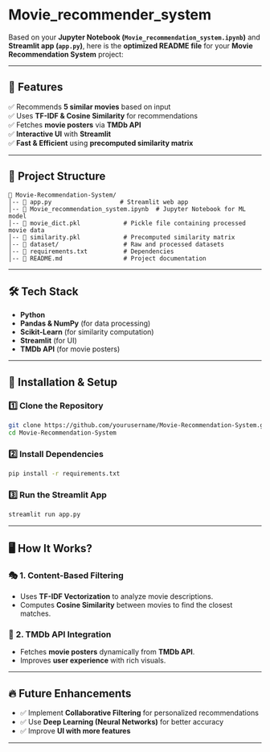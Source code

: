 # Movie_recommender_system
Based on your **Jupyter Notebook (`Movie_recommendation_system.ipynb`)** and **Streamlit app (`app.py`)**, here is the **optimized README file** for your **Movie Recommendation System** project:

---
## 🚀 **Features**
✅ Recommends **5 similar movies** based on input  
✅ Uses **TF-IDF & Cosine Similarity** for recommendations  
✅ Fetches **movie posters** via **TMDb API**  
✅ **Interactive UI** with **Streamlit**  
✅ **Fast & Efficient** using **precomputed similarity matrix**  

---

## 📂 **Project Structure**
```
📂 Movie-Recommendation-System/
│-- 📜 app.py                   # Streamlit web app  
│-- 📜 Movie_recommendation_system.ipynb  # Jupyter Notebook for ML model  
│-- 📜 movie_dict.pkl            # Pickle file containing processed movie data  
│-- 📜 similarity.pkl            # Precomputed similarity matrix  
│-- 📂 dataset/                  # Raw and processed datasets  
│-- 📜 requirements.txt          # Dependencies  
│-- 📜 README.md                 # Project documentation  
```

---

## 🛠️ **Tech Stack**
- **Python**
- **Pandas & NumPy** (for data processing)
- **Scikit-Learn** (for similarity computation)
- **Streamlit** (for UI)
- **TMDb API** (for movie posters)

---

## 🔹 **Installation & Setup**
### **1️⃣ Clone the Repository**
```bash
git clone https://github.com/yourusername/Movie-Recommendation-System.git
cd Movie-Recommendation-System
```

### **2️⃣ Install Dependencies**
```bash
pip install -r requirements.txt
```

### **3️⃣ Run the Streamlit App**
```bash
streamlit run app.py
```

---

## 🖥️ **How It Works?**
### 🎭 **1. Content-Based Filtering**
- Uses **TF-IDF Vectorization** to analyze movie descriptions.
- Computes **Cosine Similarity** between movies to find the closest matches.
  
### 🔗 **2. TMDb API Integration**
- Fetches **movie posters** dynamically from **TMDb API**.
- Improves **user experience** with rich visuals.

---
## 🔥 **Future Enhancements**
- ✅ Implement **Collaborative Filtering** for personalized recommendations  
- ✅ Use **Deep Learning (Neural Networks)** for better accuracy  
- ✅ Improve **UI with more features**  

---
